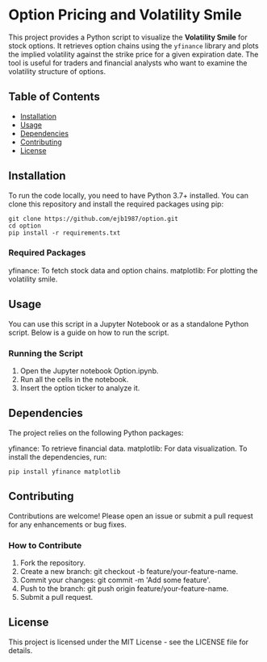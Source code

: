 # Option Pricing and Volatility Smile

This project provides a Python script to visualize the **Volatility Smile** for stock options. It retrieves option chains using the `yfinance` library and plots the implied volatility against the strike price for a given expiration date. The tool is useful for traders and financial analysts who want to examine the volatility structure of options.

## Table of Contents
- [Installation](#installation)
- [Usage](#usage)
- [Dependencies](#dependencies)
- [Contributing](#contributing)
- [License](#license)

## Installation

To run the code locally, you need to have Python 3.7+ installed. You can clone this repository and install the required packages using pip:

```
git clone https://github.com/ejb1987/option.git
cd option
pip install -r requirements.txt
```

### Required Packages
yfinance: To fetch stock data and option chains.
matplotlib: For plotting the volatility smile.

## Usage
You can use this script in a Jupyter Notebook or as a standalone Python script. Below is a guide on how to run the script.

### Running the Script
1. Open the Jupyter notebook Option.ipynb.
2. Run all the cells in the notebook.
3. Insert the option ticker to analyze it.

## Dependencies
The project relies on the following Python packages:

yfinance: To retrieve financial data.
matplotlib: For data visualization.
To install the dependencies, run:

```
pip install yfinance matplotlib
```

## Contributing
Contributions are welcome! Please open an issue or submit a pull request for any enhancements or bug fixes.

### How to Contribute
1. Fork the repository.
2. Create a new branch: git checkout -b feature/your-feature-name.
3. Commit your changes: git commit -m 'Add some feature'.
4. Push to the branch: git push origin feature/your-feature-name.
5. Submit a pull request.

## License
This project is licensed under the MIT License - see the LICENSE file for details. 
